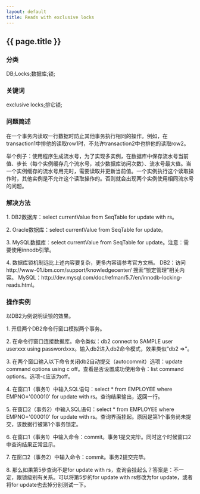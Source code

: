 ```yaml
---
layout: default
title: Reads with exclusive locks
---
```

<h2>{{ page.title }}</h2>

<h3>分类</h3>
<p>DB;Locks;数据库;锁;</p>
<h3>关键词</h3>
<p>exclusive locks;排它锁;</p>

<h3>问题简述</h3>
<p>在一个事务内读取一行数据时防止其他事务执行相同的操作。例如，在transaction1中排他的读取row1时，不允许transaction2中也排他的读取row2。</p>
<p>举个例子：使用程序生成流水号，为了实现多实例，在数据库中保存流水号当前值、步长（每个实例缓存几个流水号，减少数据库访问次数）、流水号最大值。当一个实例缓存的流水号用完时，需要读取并更新当前值。一个实例执行这个读取操作时，其他实例是不允许这个读取操作的。否则就会出现两个实例使用相同流水号的问题。</p>

<h3>解决方法</h3>
<p>
1. DB2数据库：select currentValue from SeqTable for update with rs。
</p>
<p>
2. Oracle数据库：select currentValue from SeqTable for update。
</p>
<p>
3. MySQL数据库：select currentValue from SeqTable for update。注意：需要使用innodb引擎。
</p>
<p>
4. 数据库锁机制远比上述内容要复杂，更多内容请参考官方文档。
DB2：访问http://www-01.ibm.com/support/knowledgecenter/ 搜索“锁定管理”相关内容。
MySQL：http://dev.mysql.com/doc/refman/5.7/en/innodb-locking-reads.html。
</p>


<h3>操作实例</h3>
<p>以DB2为例说明读锁的效果。</p>
<p>1. 开启两个DB2命令行窗口模拟两个事务。</p>
<p>2. 在命令行窗口连接数据库。命令类似：db2 connect to SAMPLE user userxxx using passwordxxx。输入db2进入db2命令模式，效果类似“db2 =>”。</p>
<p>3. 在两个窗口输入以下命令关闭db2自动提交（autocommit）选项：update command options using c off。查看是否设置成功使用命令：list command options。选项-c应该为off。
</p>
<p>4. 在窗口1（事务1）中输入SQL语句：select * from EMPLOYEE where EMPNO='000010' for update with rs。查询结果输出，返回一行。</p>
<p>5. 在窗口2（事务2）中输入SQL语句：select * from EMPLOYEE where EMPNO='000010' for update with rs。查询界面挂起。原因是第1个事务尚未提交，该数据行被第1个事务锁定。</p>
<p>6. 在窗口1（事务1）中输入命令：commit。事务1提交完毕。同时这个时候窗口2中查询结果正常显示。</p>
<p>7. 在窗口2（事务2）中输入命令：commit。事务2提交完毕。</p>
<p>8. 那么如果第5步查询不是for update with rs，查询会挂起么？答案是：不一定，跟锁级别有关系。可以将第5步的for update with rs修改为for update，或者将for update也去掉分别测试一下。</p>

